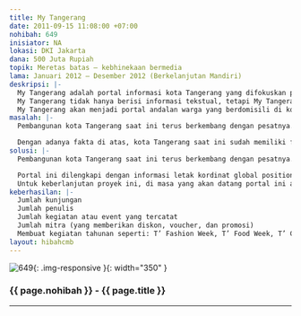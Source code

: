```yaml
---
title: My Tangerang
date: 2011-09-15 11:08:00 +07:00
nohibah: 649
inisiator: NA
lokasi: DKI Jakarta
dana: 500 Juta Rupiah
topik: Meretas batas – kebhinekaan bermedia
lama: Januari 2012 – Desember 2012 (Berkelanjutan Mandiri)
deskripsi: |-
  My Tangerang adalah portal informasi kota Tangerang yang difokuskan pada kuliner dan tempat-tempat nongkrong yang ada di sekitar kota Tangerang. “Ahh, itu mah sudah biasa..”. Yang menjadikannya tidak biasa adalah portal ini didukung oleh seluruh lapisan masyarakat dan berbagai komunitas yang sudah ada di kota Tangerang. Siapa pun boleh melaporkan, meliput dan membuat ulasan tentang kuliner dan tempat nongkrong yang ada, portal ini mengkedepankan citizen journalism.
  My Tangerang tidak hanya berisi informasi tekstual, tetapi My Tangerang bisa berisi gambar, suara, dan video yang diunggah langsung oleh siapa pun dengan menggunakan berbagai jenis alat komunikasi dan dapat disaksikan secara langsung (live report). Pastinya setiap informasi yang diunggah akan terlebih dahulu diverifikasi oleh pihak pengelola portal. Hal tersebut bertujuan untuk memberikan informasi yang dapat dipercaya kepada pengunjung portal.
  My Tangerang akan menjadi portal andalan warga yang berdomisili di kota Tangerang khususnya dan masyarakat di luar kota Tangerang pada umumnya, untuk mendapatkan informasi tempat makan dan nongkrong yang patut dikunjungi dan beragam jenisnya. Informasi tersebut tidak hanya berupa daftar tempat makan dan nongkrong, tetapi berisi kesaksian para pengunjung yang telah mengunjungi tempat tersebut, promosi yang sedang diadakan dan kegiatan-kegiatan yang berkaitan dengan kuliner dan dunia hiburan di kota Tangerang.
masalah: |-
  Pembangunan kota Tangerang saat ini terus berkembang dengan pesatnya.Berdasarkan Sensus Tahun 2005, kota Tangerang adalah kota terbesar di Provinsi Banten dan kota ketiga terbesar di kawasan perkotaan Jabodetabek. Saat ini, kota Tangerang memiliki populasi lebih dari 1.5 juta jiwa dan akan terus bertambah.

  Dengan adanya fakta di atas, kota Tangerang saat ini sudah memiliki fasilitas-fasilitas perkantoran yang didukung oleh fasilitas umum seperti rumah sakit, lembaga pendidikan, pusat perbelanjaan, dan tempat-tempat rekreasi. Hal tersebut membuat kota Tangerang semakin menarik untuk dikunjungi. Dengan berkembangnya kota Tangerang, semakin banyak pula tempat kuliner dan tempat untuk bersosialisasi. Atas alasan inilah, dibutuhkan suatu portal yang menyediakan informasi yang lengkap tentang tempat-tempat kuliner dan tempat-tempat bersosialisasi. Informasi yang disajikan oleh portal ini akan terus bertambah seiring dengan bertambahnya tempat-tempat menarik yang ada di sekitar kota Tangerang.
solusi: |-
  Pembangunan kota Tangerang saat ini terus berkembang dengan pesatnya. Berdasarkan Sensus Tahun 2005, kota Tangerang adalah kota terbesar di Provinsi Banten dan kota ketiga terbesar di kawasan perkotaan Jabodetabek. Saat ini, kota Tangerang memiliki populasi lebih dari 1.5 juta jiwa dan akan terus bertambah. Dengan adanya fakta di atas, kota Tangerang saat ini sudah memiliki fasilitas-fasilitas perkantoran yang didukung oleh fasilitas umum seperti rumah sakit, lembaga pendidikan, pusat perbelanjaan, dan tempat-tempat rekreasi. Hal tersebut membuat kota Tangerang semakin menarik untuk dikunjungi. Dengan berkembangnya kota Tangerang, semakin banyak pula tempat kuliner dan tempat untuk bersosialisasi. Atas alasan inilah, dibutuhkan suatu portal yang menyediakan informasi yang lengkap tentang tempat-tempat kuliner dan tempat-tempat bersosialisasi. Informasi yang disajikan oleh portal ini akan terus bertambah seiring dengan bertambahnya tempat-tempat menarik yang ada di sekitar kota Tangerang.

  Portal ini dilengkapi dengan informasi letak kordinat global positioning system (GPS) yang bisa menginformasikan tempat yang dicari kepada pengunjung . Dengan adanya fitur tersebut, pengguna dapat dengan mudah mencari lokasi yang dimaksud dengan alat GPS yang dimiliki oleh pengunjung. Selain fitur yang sudah diterangkan sebelumnya, portal ini juga memiliki fitur yang memberikan poin bagi mereka yang memberikan informasi (kontributor) yang telah divalidasi oleh pihak admin. Poin-poin tersebut nantinya dapat dikumpulkan oleh para kontributor untuk dapat digunakan sebagai potongan harga dan promosi lainnya.
  Untuk keberlanjutan proyek ini, di masa yang akan datang portal ini akan mendapatkan dana dukungan dari kontributor-kontributor yang berupa iklan-iklan dan promosi-promosi.
keberhasilan: |-
  Jumlah kunjungan
  Jumlah penulis
  Jumlah kegiatan atau event yang tercatat
  Jumlah mitra (yang memberikan diskon, voucher, dan promosi)
  Membuat kegiatan tahunan seperti: T’ Fashion Week, T’ Food Week, T’ Culture Week, dan T’ Job Week.
layout: hibahcmb
---
```


![649](/static/img/hibahcmb/649.png){: .img-responsive }{: width="350" }

### {{ page.nohibah }} - {{ page.title }}

---
